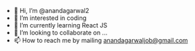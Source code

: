 - 👋 Hi, I’m @anandagarwal2
- 👀 I’m interested in coding
- 🌱 I’m currently learning React JS
- 💞️ I’m looking to collaborate on ...
- 📫 How to reach me by mailing anandagarwaljob@gmail.com

<!---
anandagarwal2/anandagarwal2 is a ✨ special ✨ repository because its `README.md` (this file) appears on your GitHub profile.
You can click the Preview link to take a look at your changes.
--->
